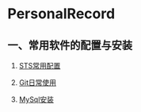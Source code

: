 # PersonalRecord





## 一、常用软件的配置与安装



1. [STS常用配置](https://github.com/Programmer-QiMingYang/PersonalRecord/blob/master/SoftwareNotes/STS%E5%B8%B8%E7%94%A8%E9%85%8D%E7%BD%AE.md)

2. [Git日常使用](https://github.com/Programmer-QiMingYang/PersonalRecord/blob/master/SoftwareNotes/Git%E6%97%A5%E5%B8%B8%E4%BD%BF%E7%94%A8.md)

3. [MySql安装](https://github.com/Programmer-QiMingYang/PersonalRecord/blob/master/SoftwareNotes/Mysql%E5%AE%89%E8%A3%85.md)

